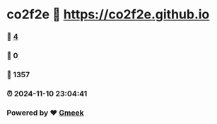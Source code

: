 # co2f2e :link: https://co2f2e.github.io 
### :page_facing_up: [4](https://co2f2e.github.io/tag.html) 
### :speech_balloon: 0 
### :hibiscus: 1357 
### :alarm_clock: 2024-11-10 23:04:41 
### Powered by :heart: [Gmeek](https://github.com/Meekdai/Gmeek)
